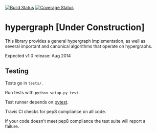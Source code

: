 [![Build
Status](https://travis-ci.org/tmmurali/hypergraph.svg?branch=master)](https://travis-ci.org/tmmurali/hypergraph)
[![Coverage
Status](https://coveralls.io/repos/tmmurali/hypergraph/badge.png?branch=master)](https://coveralls.io/r/tmmurali/hypergraph?branch=master)

hypergraph  [Under Construction]
==========

This library provides a general hypergraph implementation, as well as several important and canonical algorithms that operate on hypergraphs.

Expected v1.0 release: Aug 2014

Testing
---------

Tests go in `tests/`.

Run tests with `python setup.py test`.

Test runner depends on
[pytest](http://pytest.org/latest/getting-started.html).

Travis CI checks for pep8 compliance on all code. 

If your code doesn't meet pep8 compliance the test suite will report a failure.

